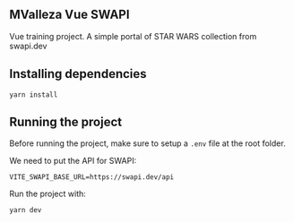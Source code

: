 ## MValleza Vue SWAPI

Vue training project. A simple portal of STAR WARS collection from swapi.dev

## Installing dependencies

```
yarn install
```

## Running the project

Before running the project, make sure to setup a `.env` file at the root folder.

We need to put the API for SWAPI:

```
VITE_SWAPI_BASE_URL=https://swapi.dev/api
```

Run the project with:

```
yarn dev
```
